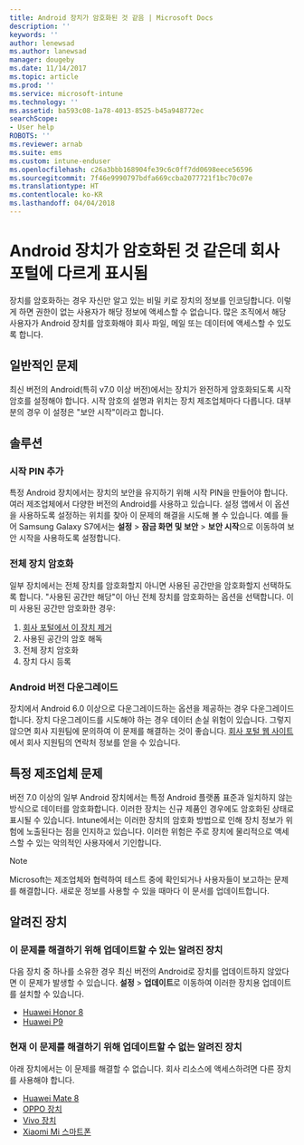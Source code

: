 ```yaml
---
title: Android 장치가 암호화된 것 같음 | Microsoft Docs
description: ''
keywords: ''
author: lenewsad
ms.author: lanewsad
manager: dougeby
ms.date: 11/14/2017
ms.topic: article
ms.prod: ''
ms.service: microsoft-intune
ms.technology: ''
ms.assetid: ba593c08-1a78-4013-8525-b45a948772ec
searchScope:
- User help
ROBOTS: ''
ms.reviewer: arnab
ms.suite: ems
ms.custom: intune-enduser
ms.openlocfilehash: c26a3bbb168904fe39c6c0ff7dd0698eece56596
ms.sourcegitcommit: 7f46e9990797bdfa669ccba2077721f1bc70c07e
ms.translationtype: HT
ms.contentlocale: ko-KR
ms.lasthandoff: 04/04/2018
---
```

# <a name="your-android-device-seems-to-be-encrypted-but-company-portal-says-otherwise"></a>Android 장치가 암호화된 것 같은데 회사 포털에 다르게 표시됨

장치를 암호화하는 경우 자신만 알고 있는 비밀 키로 장치의 정보를 인코딩합니다. 이렇게 하면 권한이 없는 사용자가 해당 정보에 액세스할 수 없습니다. 많은 조직에서 해당 사용자가 Android 장치를 암호화해야 회사 파일, 메일 또는 데이터에 액세스할 수 있도록 합니다.

## <a name="common-issues"></a>일반적인 문제

최신 버전의 Android(특히 v7.0 이상 버전)에서는 장치가 완전하게 암호화되도록 시작 암호를 설정해야 합니다. 시작 암호의 설명과 위치는 장치 제조업체마다 다릅니다. 대부분의 경우 이 설정은 "보안 시작"이라고 합니다. 

## <a name="solutions"></a>솔루션

### <a name="add-a-startup-pin"></a>시작 PIN 추가

특정 Android 장치에서는 장치의 보안을 유지하기 위해 시작 PIN을 만들어야 합니다. 여러 제조업체에서 다양한 버전의 Android를 사용하고 있습니다. 설정 앱에서 이 옵션을 사용하도록 설정하는 위치를 찾아 이 문제의 해결을 시도해 볼 수 있습니다. 예를 들어 Samsung Galaxy S7에서는 **설정** > **잠금 화면 및 보안** > **보안 시작**으로 이동하여 보안 시작을 사용하도록 설정합니다.  

### <a name="encrypt-the-entire-device"></a>전체 장치 암호화

일부 장치에서는 전체 장치를 암호화할지 아니면 사용된 공간만을 암호화할지 선택하도록 합니다. "사용된 공간만 해당"이 아닌 전체 장치를 암호화하는 옵션을 선택합니다. 이미 사용된 공간만 암호화한 경우:

1. [회사 포털에서 이 장치 제거](unenroll-your-device-from-intune-android.md)
2. 사용된 공간의 암호 해독
3. 전체 장치 암호화
4. 장치 다시 등록

### <a name="downgrade-your-version-of-android"></a>Android 버전 다운그레이드

장치에서 Android 6.0 이상으로 다운그레이드하는 옵션을 제공하는 경우 다운그레이드합니다. 장치 다운그레이드를 시도해야 하는 경우 데이터 손실 위험이 있습니다. 그렇지 않으면 회사 지원팀에 문의하여 이 문제를 해결하는 것이 좋습니다. [회사 포털 웹 사이트](https://portal.manage.microsoft.com#HelpDeskDialog)에서 회사 지원팀의 연락처 정보를 얻을 수 있습니다.

## <a name="specific-manufacturer-issues"></a>특정 제조업체 문제

버전 7.0 이상의 일부 Android 장치에서는 특정 Android 플랫폼 표준과 일치하지 않는 방식으로 데이터를 암호화합니다. 이러한 장치는 신규 제품인 경우에도 암호화된 상태로 표시될 수 있습니다. Intune에서는 이러한 장치의 암호화 방법으로 인해 장치 정보가 위험에 노출된다는 점을 인지하고 있습니다. 이러한 위험은 주로 장치에 물리적으로 액세스할 수 있는 악의적인 사용자에서 기인합니다.

> [!Note]
> Microsoft는 제조업체와 협력하여 테스트 중에 확인되거나 사용자들이 보고하는 문제를 해결합니다. 새로운 정보를 사용할 수 있을 때마다 이 문서를 업데이트합니다. 

## <a name="known-devices"></a>알려진 장치

### <a name="known-devices-that-can-be-updated-to-fix-this-issue"></a>이 문제를 해결하기 위해 업데이트할 수 있는 알려진 장치

다음 장치 중 하나를 소유한 경우 최신 버전의 Android로 장치를 업데이트하지 않았다면 이 문제가 발생할 수 있습니다. **설정** > **업데이트**로 이동하여 이러한 장치용 업데이트를 설치할 수 있습니다. 

- [Huawei Honor 8](https://consumer.huawei.com/us/support/phones/honor-8/)
- [Huawei P9](http://consumer.huawei.com/en/phones/p9/)

### <a name="known-devices-that-currently-cannot-be-updated-to-fix-this-issue"></a>현재 이 문제를 해결하기 위해 업데이트할 수 없는 알려진 장치

아래 장치에서는 이 문제를 해결할 수 없습니다. 회사 리소스에 액세스하려면 다른 장치를 사용해야 합니다. 

- [Huawei Mate 8](https://consumer.huawei.com/en/mobile-phones/mate8/index.htm)
- [OPPO 장치](http://www.oppo.com/en/smartphones)
- [Vivo 장치](https://www.vivo.co.in)
- [Xiaomi Mi 스마트폰](https://xiaomi-mi.com/mi-smartphones/)
